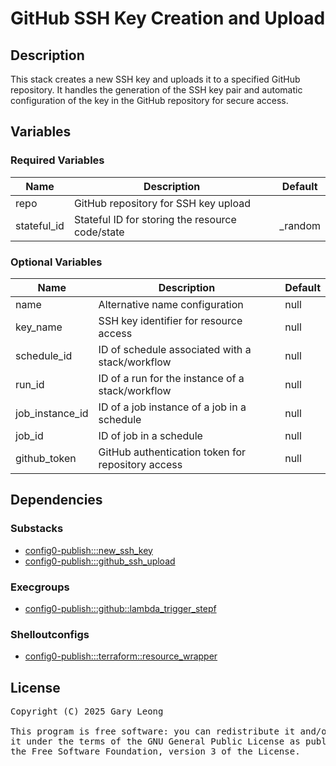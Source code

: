 # GitHub SSH Key Creation and Upload

## Description

This stack creates a new SSH key and uploads it to a specified GitHub repository. It handles the generation of the SSH key pair and automatic configuration of the key in the GitHub repository for secure access.

## Variables

### Required Variables

| Name | Description | Default |
|------|-------------|---------|
| repo | GitHub repository for SSH key upload | &nbsp; |
| stateful_id | Stateful ID for storing the resource code/state | _random |

### Optional Variables

| Name | Description | Default |
|------|-------------|---------|
| name | Alternative name configuration | null |
| key_name | SSH key identifier for resource access | null |
| schedule_id | ID of schedule associated with a stack/workflow | null |
| run_id | ID of a run for the instance of a stack/workflow | null |
| job_instance_id | ID of a job instance of a job in a schedule | null |
| job_id | ID of job in a schedule | null |
| github_token | GitHub authentication token for repository access | null |

## Dependencies

### Substacks
- [config0-publish:::new_ssh_key](http://config0.http.redirects.s3-website-us-east-1.amazonaws.com/assets/stacks/config0-publish/new_ssh_key/default)
- [config0-publish:::github_ssh_upload](http://config0.http.redirects.s3-website-us-east-1.amazonaws.com/assets/stacks/config0-publish/github_ssh_upload/default)

### Execgroups
- [config0-publish:::github::lambda_trigger_stepf](http://config0.http.redirects.s3-website-us-east-1.amazonaws.com/assets/exec/groups/config0-publish/github/lambda_trigger_stepf/default)

### Shelloutconfigs
- [config0-publish:::terraform::resource_wrapper](http://config0.http.redirects.s3-website-us-east-1.amazonaws.com/assets/shelloutconfigs/config0-publish/terraform/resource_wrapper/default)

## License
<pre>
Copyright (C) 2025 Gary Leong <gary@config0.com>

This program is free software: you can redistribute it and/or modify
it under the terms of the GNU General Public License as published by
the Free Software Foundation, version 3 of the License.
</pre>